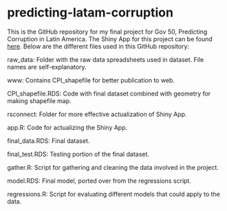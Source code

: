 # predicting-latam-corruption

This is the GitHub repository for my final project for Gov 50, Predicting Corruption in Latin America. The Shiny App for this project can be found [here](https://kendricknfoster.shinyapps.io/predicting_latam_corruption/). Below are the different files used in this GitHub repository: 

raw_data: Folder with the raw data spreadsheets used in dataset. File names are self-explanatory. 

www: Contains CPI_shapefile for better publication to web. 

CPI_shapefile.RDS: Code with final dataset combined with geometry for making shapefile map. 

rsconnect: Folder for more effective actualization of Shiny App. 

app.R: Code for actualizing the Shiny App. 

final_data.RDS: Final dataset. 

final_test.RDS: Testing portion of the final dataset. 

gather.R: Script for gathering and cleaning the data involved in the project. 

model.RDS: Final model, ported over from the regressions script. 

regressions.R: Script for evaluating different models that could apply to the data. 
